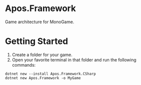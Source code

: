 # Apos.Framework

Game architecture for MonoGame.

# Getting Started

1. Create a folder for your game.
2. Open your favorite terminal in that folder and run the following commands:
```
dotnet new --install Apos.Framework.CSharp
dotnet new Apos.Framework -o MyGame
```